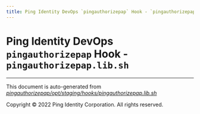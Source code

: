 ```yaml
---
title: Ping Identity DevOps `pingauthorizepap` Hook - `pingauthorizepap.lib.sh`
---
```


# Ping Identity DevOps `pingauthorizepap` Hook - `pingauthorizepap.lib.sh`

---
This document is auto-generated from _[pingauthorizepap/opt/staging/hooks/pingauthorizepap.lib.sh](https://github.com/pingidentity/pingidentity-docker-builds/blob/master/pingauthorizepap/opt/staging/hooks/pingauthorizepap.lib.sh)_

Copyright © 2022 Ping Identity Corporation. All rights reserved.
